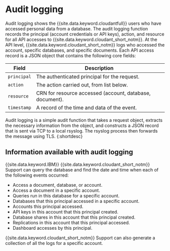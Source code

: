 # Audit logging

Audit logging shows the {{site.data.keyword.cloudantfull}} users who have accessed personal data from a
database. The audit logging function records the principal (account credentials or API keys), action, and 
resource for all API accesses to {{site.data.keyword.cloudant_short_notm}}. At the API level, 
{{site.data.keyword.cloudant_short_notm}} logs who accessed the account, 
specific databases, and specific documents. Each API access record is a JSON object that contains 
the following core fields:

Field | Description
------|------------
`principal` | The authenticated principal for the request.
`action` | The action carried out, from list below.
`resource` | CRN for resource accessed (account, database, document).
`timestamp` | A record of the time and data of the event. 

Audit logging is a simple audit function that takes a request object, extracts the 
necessary information from the object, 
and constructs a JSON record that is sent via TCP to a local rsyslog. The rsyslog process then
forwards the message using TLS.
{:shortdesc}

## Information available with audit logging

{{site.data.keyword.IBM}} {{site.data.keyword.cloudant_short_notm}} Support can query the database and 
find the date and time when each of the following events occurred: 

- Access a document, database, or account.
- Access a document in a specific account.
- Queries run in this database for a specific account.
- Databases that this principal accessed in a specific account.
- Accounts this principal accessed.
- API keys in this account that this principal created.
- Database shares in this account that this principal created.
- Replications in this account that this principal accessed.
- Dashboard accesses by this principal. 

{{site.data.keyword.cloudant_short_notm}} Support can also generate a collection of all the logs for a specific account. 


 
 










